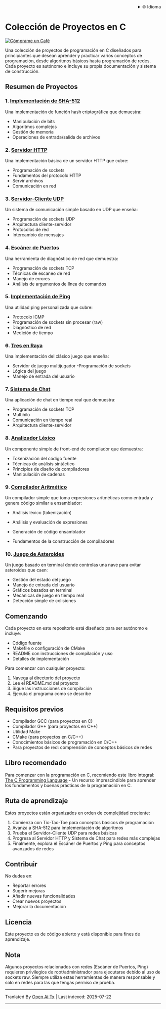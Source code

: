 <div align="right">
  <details>
    <summary >🌐 Idioma</summary>
    <div>
      <div align="center">
        <a href="https://openaitx.github.io/view.html?user=dexter-xD&project=project-box&lang=en">English</a>
        | <a href="https://openaitx.github.io/view.html?user=dexter-xD&project=project-box&lang=zh-CN">简体中文</a>
        | <a href="https://openaitx.github.io/view.html?user=dexter-xD&project=project-box&lang=zh-TW">繁體中文</a>
        | <a href="https://openaitx.github.io/view.html?user=dexter-xD&project=project-box&lang=ja">日本語</a>
        | <a href="https://openaitx.github.io/view.html?user=dexter-xD&project=project-box&lang=ko">한국어</a>
        | <a href="https://openaitx.github.io/view.html?user=dexter-xD&project=project-box&lang=hi">हिन्दी</a>
        | <a href="https://openaitx.github.io/view.html?user=dexter-xD&project=project-box&lang=th">ไทย</a>
        | <a href="https://openaitx.github.io/view.html?user=dexter-xD&project=project-box&lang=fr">Français</a>
        | <a href="https://openaitx.github.io/view.html?user=dexter-xD&project=project-box&lang=de">Deutsch</a>
        | <a href="https://openaitx.github.io/view.html?user=dexter-xD&project=project-box&lang=es">Español</a>
        | <a href="https://openaitx.github.io/view.html?user=dexter-xD&project=project-box&lang=it">Italiano</a>
        | <a href="https://openaitx.github.io/view.html?user=dexter-xD&project=project-box&lang=ru">Русский</a>
        | <a href="https://openaitx.github.io/view.html?user=dexter-xD&project=project-box&lang=pt">Português</a>
        | <a href="https://openaitx.github.io/view.html?user=dexter-xD&project=project-box&lang=nl">Nederlands</a>
        | <a href="https://openaitx.github.io/view.html?user=dexter-xD&project=project-box&lang=pl">Polski</a>
        | <a href="https://openaitx.github.io/view.html?user=dexter-xD&project=project-box&lang=ar">العربية</a>
        | <a href="https://openaitx.github.io/view.html?user=dexter-xD&project=project-box&lang=fa">فارسی</a>
        | <a href="https://openaitx.github.io/view.html?user=dexter-xD&project=project-box&lang=tr">Türkçe</a>
        | <a href="https://openaitx.github.io/view.html?user=dexter-xD&project=project-box&lang=vi">Tiếng Việt</a>
        | <a href="https://openaitx.github.io/view.html?user=dexter-xD&project=project-box&lang=id">Bahasa Indonesia</a>
      </div>
    </div>
  </details>
</div>

# Colección de Proyectos en C

[![Cómprame un Café](https://www.buymeacoffee.com/assets/img/custom_images/orange_img.png)](https://buymeacoffee.com/trish07)

Una colección de proyectos de programación en C diseñados para principiantes que desean aprender y practicar varios conceptos de programación, desde algoritmos básicos hasta programación de redes. Cada proyecto es autónomo e incluye su propia documentación y sistema de construcción.

## Resumen de Proyectos

### 1. [Implementación de SHA-512](SHA-512/)
Una implementación de función hash criptográfica que demuestra:
- Manipulación de bits
- Algoritmos complejos
- Gestión de memoria
- Operaciones de entrada/salida de archivos

### 2. [Servidor HTTP](http-server/)
Una implementación básica de un servidor HTTP que cubre:
- Programación de sockets
- Fundamentos del protocolo HTTP
- Servir archivos
- Comunicación en red

### 3. [Servidor-Cliente UDP](udp-server-client/)
Un sistema de comunicación simple basado en UDP que enseña:
- Programación de sockets UDP
- Arquitectura cliente-servidor
- Protocolos de red
- Intercambio de mensajes

### 4. [Escáner de Puertos](port-scanner/)
Una herramienta de diagnóstico de red que demuestra:
- Programación de sockets TCP
- Técnicas de escaneo de red
- Manejo de errores
- Análisis de argumentos de línea de comandos

### 5. [Implementación de Ping](ping/)
Una utilidad ping personalizada que cubre:
- Protocolo ICMP
- Programación de sockets sin procesar (raw)
- Diagnóstico de red
- Medición de tiempo

### 6. [Tres en Raya](tic-tac-toe/)
Una implementación del clásico juego que enseña:
- Servidor de juego multijugador 
-Programación de sockets
- Lógica del juego
- Manejo de entrada del usuario

### 7. [Sistema de Chat](chat-system/)
Una aplicación de chat en tiempo real que demuestra:
- Programación de sockets TCP
- Multihilo
- Comunicación en tiempo real
- Arquitectura cliente-servidor

### 8. [Analizador Léxico](lexical-analyser/)
Un componente simple de front-end de compilador que demuestra:
- Tokenización del código fuente
- Técnicas de análisis sintáctico
- Principios de diseño de compiladores
- Manipulación de cadenas

### 9. [Compilador Aritmético](arithmetic-compiler/)
Un compilador simple que toma expresiones aritméticas como entrada y genera código similar a ensamblador:
- Análisis léxico (tokenización)
- Análisis y evaluación de expresiones
- Generación de código ensamblador

- Fundamentos de la construcción de compiladores

### 10. [Juego de Asteroides](asteroid-game/)
Un juego basado en terminal donde controlas una nave para evitar asteroides que caen:

- Gestión del estado del juego
- Manejo de entrada del usuario
- Gráficos basados en terminal
- Mecánicas de juego en tiempo real
- Detección simple de colisiones

## Comenzando

Cada proyecto en este repositorio está diseñado para ser autónomo e incluye:
- Código fuente
- Makefile o configuración de CMake
- README con instrucciones de compilación y uso
- Detalles de implementación

Para comenzar con cualquier proyecto:
1. Navega al directorio del proyecto
2. Lee el README.md del proyecto
3. Sigue las instrucciones de compilación
4. Ejecuta el programa como se describe

## Requisitos previos

- Compilador GCC (para proyectos en C)
- Compilador G++ (para proyectos en C++)
- Utilidad Make
- CMake (para proyectos en C/C++)
- Conocimientos básicos de programación en C/C++
- Para proyectos de red: comprensión de conceptos básicos de redes

## Libro recomendado

Para comenzar con la programación en C, recomiendo este libro integral:
[The C Programming Language](https://amzn.to/3F2Y1Zl) - Un recurso imprescindible para aprender los fundamentos y buenas prácticas de la programación en C.

## Ruta de aprendizaje

Estos proyectos están organizados en orden de complejidad creciente:

1. Comienza con Tic-Tac-Toe para conceptos básicos de programación
2. Avanza a SHA-512 para implementación de algoritmos
3. Prueba el Servidor-Cliente UDP para redes básicas
4. Progresa al Servidor HTTP y Sistema de Chat para redes más complejas
5. Finalmente, explora el Escáner de Puertos y Ping para conceptos avanzados de redes

## Contribuir

No dudes en:
- Reportar errores
- Sugerir mejoras
- Añadir nuevas funcionalidades
- Crear nuevos proyectos
- Mejorar la documentación

## Licencia

Este proyecto es de código abierto y está disponible para fines de aprendizaje.

## Nota

Algunos proyectos relacionados con redes (Escáner de Puertos, Ping) requieren privilegios de root/administrador para ejecutarse debido al uso de sockets raw. Siempre utiliza estas herramientas de manera responsable y solo en redes para las que tengas permiso de prueba.


---

Tranlated By [Open Ai Tx](https://github.com/OpenAiTx/OpenAiTx) | Last indexed: 2025-07-22

---